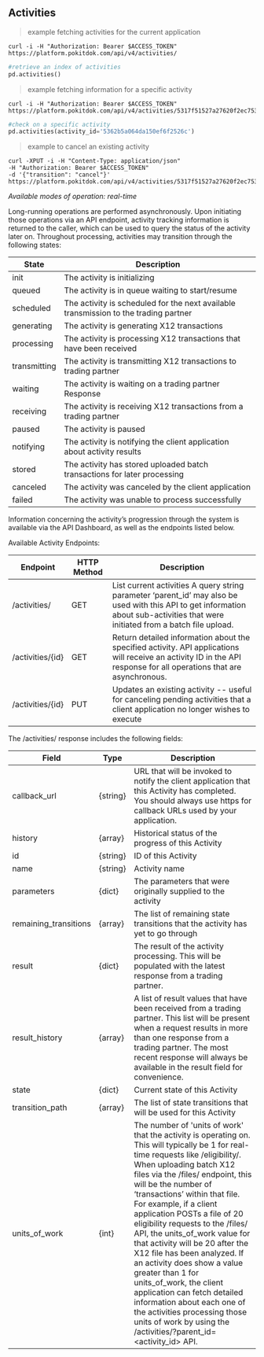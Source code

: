 ## Activities
> example fetching activities for the current application

```shell
curl -i -H "Authorization: Bearer $ACCESS_TOKEN" https://platform.pokitdok.com/api/v4/activities/
```

```python
#retrieve an index of activities
pd.activities()
```

> example fetching information for a specific activity

```shell
curl -i -H "Authorization: Bearer $ACCESS_TOKEN" https://platform.pokitdok.com/api/v4/activities/5317f51527a27620f2ec7533
```

```python
#check on a specific activity
pd.activities(activity_id='5362b5a064da150ef6f2526c')
```

> example to cancel an existing activity

```shell
curl -XPUT -i -H "Content-Type: application/json"
-H "Authorization: Bearer $ACCESS_TOKEN"
-d '{"transition": "cancel"}' https://platform.pokitdok.com/api/v4/activities/5317f51527a27620f2ec7533
```

*Available modes of operation: real-time*

Long-running operations are performed asynchronously. Upon initiating those operations via an API endpoint, activity 
tracking information is returned to the caller, which can be used to query the status of the activity later on. 
Throughout processing, activities may transition through the following states:

State          | Description
---------------|--------------------------------------------------------------------------------------
init           | The activity is initializing
queued         | The activity is in queue waiting to start/resume
scheduled      | The activity is scheduled for the next available transmission to the trading partner
generating     | The activity is generating X12 transactions
processing     | The activity is processing X12 transactions that have been received
transmitting   | The activity is transmitting X12 transactions to trading partner
waiting        | The activity is waiting on a trading partner Response
receiving      | The activity is receiving X12 transactions from a trading partner
paused         | The activity is paused
notifying      | The activity is notifying the client application about activity results
stored         | The activity has stored uploaded batch transactions for later processing
canceled       | The activity was canceled by the client application
failed         | The activity was unable to process successfully

Information concerning the activity’s progression through the system is available via the API Dashboard, as well as the endpoints listed below.

Available Activity Endpoints:

Endpoint | HTTP Method | Description
-------- | ----------- | -----------
/activities/ | GET | List current activities A query string parameter ‘parent_id’ may also be used with this API to get information about sub-activities that were initiated from a batch file upload.
/activities/{id} | GET | Return detailed information about the specified activity. API applications will receive an activity ID in the API response for all operations that are asynchronous.
/activities/{id} | PUT | Updates an existing activity -- useful for canceling pending activities that a client application no longer wishes to execute
 
The /activities/ response includes the following fields:

Field | Type | Description
----- | ---- | -----------
callback_url | {string} | URL that will be invoked to notify the client application that this Activity has completed. You should always use https for callback URLs used by your application.
history | {array} | Historical status of the progress of this Activity
id | {string} | ID of this Activity
name | {string} | Activity name
parameters | {dict} | The parameters that were originally supplied to the activity
remaining_transitions | {array} | The list of remaining state transitions that the activity has yet to go through
result | {dict} | The result of the activity processing.  This will be populated with the latest response from a trading partner.
result_history | {array} | A list of result values that have been received from a trading partner.  This list will be present when a request results in more than one response from a trading partner.  The most recent response will always be available in the result field for convenience.
state | {dict} | Current state of this Activity
transition_path | {array} | The list of state transitions that will be used for this Activity
units_of_work | {int} | The number of 'units of work' that the activity is operating on. This will typically be 1 for real-time requests like /eligibility/. When uploading batch X12 files via the /files/ endpoint, this will be the number of ‘transactions’ within that file. For example, if a client application POSTs a file of 20 eligibility requests to the /files/ API, the units_of_work value for that activity will be 20 after the X12 file has been analyzed. If an activity does show a value greater than 1 for units_of_work, the client application can fetch detailed information about each one of the activities processing those units of work by using the /activities/?parent_id=<activity_id> API.
